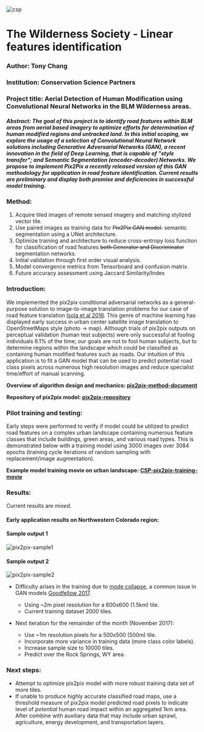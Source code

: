 ![csp](https://lh5.googleusercontent.com/5vNxesq_-1lSHwsOt512XSEmWpu736n9QG0QK30vcxTg9tjn_IW-ipm_sR2rtlwu0EZBPYTyvaooyV6kUh9i=w950-h979) 
# The Wilderness Society - Linear features identification  

### Author: Tony Chang 
### Institution: Conservation Science Partners
### Project title: Aerial Detection of Human Modification using Convolutional Neural Networks in the BLM Wilderness areas. 
##### Abstract: The goal of this project is to identify road features within BLM areas from aerial based imagery to optimize efforts for determination of human modified regions and untracked land. In this initial scoping, we explore the usage of a selection of Convolutional Neural Network solutions including Generative Adversarial Networks (GAN), a recent innovation in the field of Deep Learning, that is capable of "style transfer"; and Semantic Segmentation (encoder-decoder) Networks. We propose to implement Pix2Pix a recently released version of this GAN methodology for application in road feature identification. Current results are preliminary and display both promise and deficiencies in successful model training. 

### Method:
1. Acquire tiled images of remote sensed imagery and matching stylized vector tile.
2. Use paired images as training data for ~~Pix2Pix GAN model.~~ semantic segmentation using a UNet architecture.
3. Optimize training and architecture to reduce cross-entropy loss function for classification of road features ~~both Generator and Discriminator~~ segmentation networks.
4. Initial validation through first order visual analysis.
5. Model convergence metrics from Tensorboard and confusion matrix.  
6. Future accuracy assessment using Jaccard Similarity/Index 

### Introduction:
We implemented the pix2pix conditional adversarial networks as a general-purpose solution to image-to-image translation problems for our case of road feature translation [Isola et al 2016](https://arxiv.org/pdf/1611.07004v1.pdf).
This genre of machine learning has displayed early success in urban center satellite image translation to OpenStreetMaps style (photo -> map). Although trials of pix2pix outputs on perceptual validation (human test subjects) were only successful at fooling individuals 6.1% of the time; our goals are not to fool human subjects, but to determine regions within the landscape which could be classified as containing human modified features such as roads. Our intuition of this application is to fit a GAN model that can be used to predict potential road class pixels across numerous high resolution images and reduce specialist time/effort of manual scanning. 

**Overview of algorithm design and mechanics:
[pix2pix-method-document](https://affinelayer.com/pix2pix/)**

**Repository of pix2pix model:
[pix2pix-repository](https://github.com/affinelayer/pix2pix-tensorflow)**

### Pilot training and testing: 
Early steps were performed to verify if model could be utilized to predict road features on a complex urban landscape containing numerous feature classes that include buildings, green areas, and various road types. This is demonstrated below with a training model using 3000 images over 3084 epochs (training cycle iterations of random sampling with replacement/image augmentation).
 
**Example model training movie on urban landscape: [CSP-pix2pix-training-movie](https://youtu.be/g5tTgevppWw)**

### Results:
Current results are *_mixed_*.

#### Early application results on Northwestern Colorado region:
#### Sample output 1
![pix2pix-sample1](https://lh6.googleusercontent.com/_yOZQl-rQHVGQGgzofkeBRJAlAfzY4Jdfp9epBF70Z7g1GT3nsPX5lYoXZudQ1HLG_9HmdRqwBcfrx-8TPhi=w950-h979-rw)
#### Sample output 2
![pix2pix-sample2](https://lh3.googleusercontent.com/pPIm18UfKnv4eX11h5_ZFUaV4rltEBPJMgiptbdkzzolXqz9OQEs87dl732zmTcKWN45n1sOEFrzcLbbLDwY=w950-h979-rw)


- Difficulty arises in the training due to [mode collapse](http://aiden.nibali.org/blog/2017-01-18-mode-collapse-gans/), a common issue in GAN models [Goodfellow 2017](https://arxiv.org/pdf/1701.00160v3.pdf). 
    - Using ~2m pixel resolution for a 600x600 (1.5km) tile.  
    - Current training dataset 2000 tiles.

- Next iteration for the remainder of the month (November 2017):
    - Use ~1m resolution pixels for a 500x500 (500m) tile.
    - Incorporate more variance in training data (more class color labels).
    - Increase sample size to 10000 tiles. 
    - Predict over the Rock Springs, WY area.

### Next steps:

- Attempt to optimize pix2pix model with more robust training data set of more tiles. 
- If unable to produce highly accurate classified road maps, use a threshold measure of pix2pix model predicted road pixels to indicate level of *_potential_* human road impact within an aggregated 1km area. After combine with auxiliary data that may include urban sprawl, agriculture, energy development, and transportation layers.  
